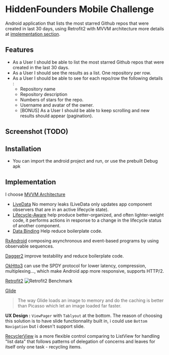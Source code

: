 # HiddenFounders Mobile Challenge
Android application that lists the most starred Github repos that were created in last 30 days, using Retrofit2 with MVVM architecture more details at [implementation section](#implementation).
## Features
* As a User I should be able to list the most starred Github repos that were created in the last 30 days. 
* As a User I should see the results as a list. One repository per row. 
* As a User I should be able to see for each repo/row the following details :
  * Repository name
  * Repository description 
  * Numbers of stars for the repo. 
  * Username and avatar of the owner. 
  * [BONUS] As a User I should be able to keep scrolling and new results should appear (pagination).

## Screenshot (TODO)

## Installation 
* You can import the android project and run, or use the prebuilt Debug apk
 
## Implementation

I choose [MVVM Architecture](https://developer.android.com/topic/libraries/architecture/)
* [LiveData](https://developer.android.com/topic/libraries/architecture/livedata)  No memory leaks (LiveData only updates app component observers that are in an active lifecycle state).
* [Lifecycle-Aware](https://developer.android.com/topic/libraries/architecture/lifecycle) help produce better-organized, and often lighter-weight code, it performs actions in response to a change in the lifecycle status of another component.
* [Data Binding](https://developer.android.com/topic/libraries/data-binding/) Help reduce boilerplate code.

[RxAndroid](https://github.com/ReactiveX/RxAndroid)  composing asynchronous and event-based programs by using observable sequences.

[Dagger2](https://github.com/google/dagger) improve testability and reduce boilerplate code.

[OkHttp3](http://square.github.io/okhttp/) can use the SPDY protocol for lower latency, compression, multiplexing..., which make Android app more responsive, supports HTTP/2.

[Retrofit2](http://instructure.github.io/blog/2013/12/09/volley-vs-retrofit/) ![Retrofit2 Benchmark](http://i.imgur.com/tIdZkl3.png)

[Glide](https://inthecheesefactory.com/blog/get-to-know-glide-recommended-by-google/en)
> The way Glide loads an image to memory and do the caching is better than Picasso which let an image loaded far faster.
> 

**UX Design :** 
`ViewPager` with `Tablyout` at the bottom.
The reason of choosing this solution is to have slide functionnality built in, i could use `Bottom Navigation` but i doesn't support slide.

[RecyclerView](https://stackoverflow.com/questions/26728651/recyclerview-vs-listview) is a more flexible control comparing to ListView for handling "list data" that follows patterns of delegation of concerns and leaves for itself only one task - recycling items.

